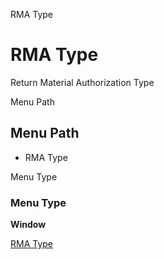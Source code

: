 
RMA Type
# RMA Type


Return Material Authorization Type

Menu Path
## Menu Path



- RMA Type

Menu Type
### Menu Type

**Window**


[RMA Type](functional-guide/window/window-rma-type.md)